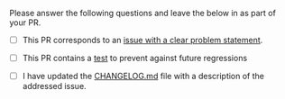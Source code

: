 Please answer the following questions and leave the below in as part of your PR.

- [ ] This PR corresponds to an [issue with a clear problem statement](https://github.com/babashka/babashka/blob/master/doc/dev.md#start-with-an-issue-before-writing-code).

- [ ] This PR contains a [test](https://github.com/babashka/babashka/blob/master/doc/dev.md#tests) to prevent against future regressions

- [ ] I have updated the [CHANGELOG.md](https://github.com/borkdude/rewrite-edn/blob/master/CHANGELOG.md) file with a description of the addressed issue.
